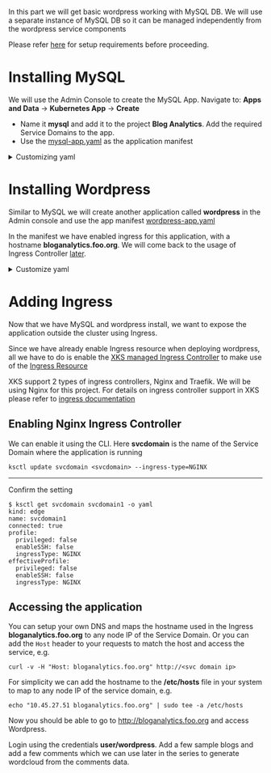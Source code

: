 In this part we will get basic wordpress working with MySQL DB. We will use a separate instance of MySQL DB so it can be managed independently from the wordpress service components

Please refer [here](../README.md) for setup requirements before proceeding.

# Installing MySQL 

We will use the Admin Console to create the MySQL App. Navigate to:
 **Apps and Data** -> **Kubernetes App** -> **Create** 

* Name it **mysql** and add it to the project **Blog Analytics**. Add the required Service Domains to the app. 
* Use the [mysql-app.yaml](mysql-app.yaml) as the application manifest 
<details>
<summary>Customizing yaml</summary>
If you need to add custom configuration you can do that using the helm chart. Create a values files and add the appropriate values for your installation

[mysql-custom-values.yaml](mysql-custom-values.yaml)

```
root:
  password: <root password>
  forcePassword: false
  injectSecretsAsVolume: true

db:
  user: wordpress
  password: <wordpress user password>
  name: wordpress_db
  forcePassword: false
  injectSecretsAsVolume: false

replication:
  enabled: false
```

Dowload the helm chart and convert it to a yaml. [mysq-app.yaml](mysql-app.yaml)
```
helm fetch --untar bitnami/mysql
helm template -n bloganalytics mysql --values mysql-custom-values.yaml > mysql-app.yaml
```
---

Create the applicaton spec file for XKS

[mysql-xks.yaml](mysql-xks.yaml)
```
kind: application
name: mysql
description: mysql db
project: Blog Analytics
appYamlPath: mysql-app.yaml 
 ```
---
Use the ksctl CLI to deploy the app
```
ksctl create -f mysql-xks.yaml
```
</details>

# Installing Wordpress
Similar to MySQL we will create another application called **wordpress** in the Admin console and use the app manifest [wordpress-app.yaml](wordpress-app.yaml)

In the manifest we have enabled ingress for this application, with a hostname **bloganalytics.foo.org**. We will come back to the usage of Ingress Controller [later](#Adding-Ingress).

<details>
<summary>Customize yaml</summary>
Create custom values for the chart to used the external DB created above. Please make sure that the database and password match the values created for MySQL.
[wordpress-custom-values.yaml](wordpress-custom-values.yaml)
```
externalDatabase:
  host: bloganalytics-mysql
  user: wordpress
  password: <password>
  database: wordpress_db
  port: 3306
mariadb:
  enabled: false
service:
  type: ClusterIP
ingress:
  enabled: true
  hostname: bloganalytics.foo.org
```
---
Download the chart for Wordpress and convert it to yaml [wordpress-app.yaml](wordpress-app.yaml)
```
helm fetch --untar bitnami/wordpress
helm template -n bloganalytics wordpress --values wordpress-custom-values.yaml > wordpress-app.yaml
```
---
Create the applicaton spec file for XKS

[wordpress-xks.yaml](wordpress-xks.yaml)
```
kind: application
name: wordpress
description: wordpress app
project: Blog Analytics
appYamlPath: wordpress-app.yaml 
```
---
Use the ksctl CLI to deploy the app
```
$ ksctl create -f wordpress-xks.yaml
Successfully created application: wordpress
```
</details>

# Adding Ingress
Now that we have MySQL and wordpress install, we want to expose the application outside the cluster using Ingress. 

Since we have already enable Ingress resource when deploying wordpress, all we have to do is enable the [XKS managed Ingress Controller](https://github.com/nutanix/xi-iot/tree/master/services/ingress) to make use of the [Ingress Resource](https://kubernetes.io/docs/concepts/services-networking/ingress/#the-ingress-resource)

XKS support 2 types of ingress controllers, Nginx and Traefik. We will be using Nginx for this project. For details on ingress controller support in XKS please refer to [ingress documentation](https://github.com/nutanix/xi-iot/tree/master/services/ingress)

## Enabling Nginx Ingress Controller
We can enable it using the CLI. Here **svcdomain** is the name of the Service Domain where the application is running
```
ksctl update svcdomain <svcdomain> --ingress-type=NGINX
```
---
Confirm the setting
```
$ ksctl get svcdomain svcdomain1 -o yaml
kind: edge
name: svcdomain1
connected: true
profile:
  privileged: false
  enableSSH: false
  ingressType: NGINX
effectiveProfile:
  privileged: false
  enableSSH: false
  ingressType: NGINX
 ```

## Accessing the application
You can setup your own DNS and maps the hostname used in the Ingress **bloganalytics.foo.org** to any node IP of the Service Domain. Or you can add the `Host` header to your requests to match the host and access the service, e.g.
```
curl -v -H "Host: bloganalytics.foo.org" http://<svc domain ip>
```

For simplicity we can add the hostname to the **/etc/hosts** file in your system to map to any node IP of the service domain, e.g.
```
echo "10.45.27.51 bloganalytics.foo.org" | sudo tee -a /etc/hosts
```

Now you should be able to go to http://bloganalytics.foo.org and access Wordpress.

Login using the credentials **user/wordpress**. Add a few sample blogs and add a few comments which we can use later in the series to generate wordcloud from the comments data.
